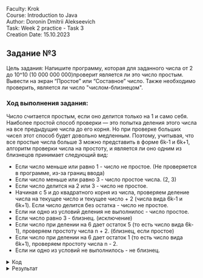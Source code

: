 Faculty: Krok  
Course: Introduction to Java  
Author: Doronin Dmitrii Alekseevich  
Task: Week 2 practice - Task 3  
Creation Date: 15.10.2023  
 
## Задание №3
Цель задания:
Напишите программу, которая для заданного числа от 2 до 10^10 (10 000 000 000)проверит является ли это число простым. 
Вывести на экран “Простое” или “Составное” число. Также необходимо проверить, является ли число "числом-близнецом".

### Ход выполнения задания:
Число считается простым, если оно делится только на 1 и само себя. Наиболее простой способ проверки — это попытка 
деления этого числа на все предыдущие числа до его корня. Но при проверке больших чисел этот способ будет довольно
медленным. Поэтому, учитывая, что все простые числа больше 3 можно представить в форме 6k-1 и 6k+1, алгоритм проверки 
числа на простоту, и является ли оно одним из близнецов принимает следующий вид:

- Если число меньше или равно 1 - число не простое. (Не проверяется в программе, из-за границ ввода)
- Если число меньше или равно 3 - число простое числа. (2, 3)
- Если число делится на 2 или 3 - число не простое.
- Начиная с 5 и до квадратного корня из числа, проверяем деление числа на текущее число и текущее число + 2 (числа вида 6k-1 и 6k+1). 
Если число делится без остатка - число не простое.
- Если ни одно из условий деления не выполнилос - число простое.
- Если число равно 3 - близнец. (исключение)
- Если число при делении на 6 дает остаток 5 (то есть число вида 6k-1), проверяем простоту числа n + 2. (близнец, если простое)
- Если число при делении на 6 дает остаток 1 (то есть число вида 6k+1), проверяем простоту числа n - 2.
- Если ни одно из условий не выполнилось - не близнец.

<details>
<summary>Код</summary>

```Java
package krok.task3;

import java.util.Scanner;

public class Primes {

    public static boolean isPrime(long n) {
        if (n <= 3) return true; // из-за условия ввода, 2 минимально возможное
        if (n % 2 == 0 || n % 3 == 0) return false;

        for (long i = 5; i * i <= n; i = i + 6) {
            if (n % i == 0 || n % (i + 2) == 0) return false;
        }

        return true;
    }

    public static boolean isTwinPrime(long n) {
        if (n == 3) return true;
        if (n % 6 == 5) return isPrime(n + 2);
        if (n % 6 == 1) return isPrime(n - 2);
        return false;
    }

    public static void main(String[] args) {
        Scanner scanner = new Scanner(System.in);

        System.out.println("Введите число в интервале [2, 10^10]:");
        long input = scanner.nextLong();

        if (input < 2 || input > 1e10) {
            System.out.println("Введите число в интервале [2, 10^10].");
            return;
        }

        if (isPrime(input)) {
            System.out.println("Простое");
            if (isTwinPrime(input)) {
                System.out.println("и близнец");
            } else {
                System.out.println("но не близнец");
            }
        } else {
            System.out.println("Составное");
        }


    }
}

```
</details>

<details>
<summary>Результат</summary>

![screenshot_1](https://github.com/Korpenter/url-shortener/assets/141184937/2bd87a08-5e84-4050-82c8-66369371f07a)
</details>
